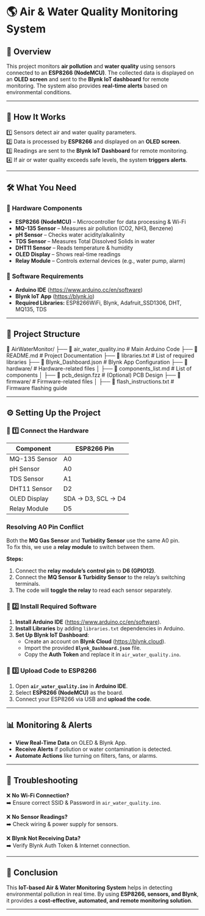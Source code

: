 # 🌎 Air & Water Quality Monitoring System

## 📌 Overview
This project monitors **air pollution** and **water quality** using sensors connected to an **ESP8266 (NodeMCU)**. The collected data is displayed on an **OLED screen** and sent to the **Blynk IoT dashboard** for remote monitoring. The system also provides **real-time alerts** based on environmental conditions.

---

## 🚀 How It Works
1️⃣ Sensors detect air and water quality parameters.  
2️⃣ Data is processed by **ESP8266** and displayed on an **OLED screen**.  
3️⃣ Readings are sent to the **Blynk IoT Dashboard** for remote monitoring.  
4️⃣ If air or water quality exceeds safe levels, the system **triggers alerts**.  

---

## 🛠 What You Need
### 🔹 **Hardware Components**
- **ESP8266 (NodeMCU)** – Microcontroller for data processing & Wi-Fi  
- **MQ-135 Sensor** – Measures air pollution (CO2, NH3, Benzene)  
- **pH Sensor** – Checks water acidity/alkalinity  
- **TDS Sensor** – Measures Total Dissolved Solids in water  
- **DHT11 Sensor** – Reads temperature & humidity  
- **OLED Display** – Shows real-time readings  
- **Relay Module** – Controls external devices (e.g., water pump, alarm)  

### 🔹 **Software Requirements**
- **Arduino IDE** (https://www.arduino.cc/en/software)  
- **Blynk IoT App** (https://blynk.io)  
- **Required Libraries:** ESP8266WiFi, Blynk, Adafruit_SSD1306, DHT, MQ135, TDS  

---

## 📂 Project Structure
📂 AirWaterMonitor/ ├── 📜 air_water_quality.ino # Main Arduino Code ├── 📜 README.md # Project Documentation ├── 📜 libraries.txt # List of required libraries ├── 📜 Blynk_Dashboard.json # Blynk App Configuration ├── 📂 hardware/ # Hardware-related files │ ├── 📜 components_list.md # List of components │ ├── 📜 pcb_design.fzz # (Optional) PCB Design ├── 📂 firmware/ # Firmware-related files │ ├── 📜 flash_instructions.txt # Firmware flashing guide

---

## ⚙️ Setting Up the Project

### 🔹 **1️⃣ Connect the Hardware**
| **Component** | **ESP8266 Pin** |
|--------------|---------------|
| MQ-135 Sensor  | A0 |
| pH Sensor  | A0 |
| TDS Sensor  | A1 |
| DHT11 Sensor  | D2 |
| OLED Display  | SDA → D3, SCL → D4 |
| Relay Module  | D5 |

### Resolving A0 Pin Conflict

Both the **MQ Gas Sensor** and **Turbidity Sensor** use the same A0 pin.  
To fix this, we use a **relay module** to switch between them.

**Steps:**
1. Connect the **relay module’s control pin** to **D6 (GPIO12)**.
2. Connect the **MQ Sensor & Turbidity Sensor** to the relay’s switching terminals.
3. The code will **toggle the relay** to read each sensor separately.


### 🔹 **2️⃣ Install Required Software**
1. **Install Arduino IDE** (https://www.arduino.cc/en/software).  
2. **Install Libraries** by adding `libraries.txt` dependencies in Arduino.  
3. **Set Up Blynk IoT Dashboard**:  
   - Create an account on **Blynk Cloud** (https://blynk.cloud).  
   - Import the provided **`Blynk_Dashboard.json`** file.  
   - Copy the **Auth Token** and replace it in `air_water_quality.ino`.  

### 🔹 **3️⃣ Upload Code to ESP8266**
1. Open **`air_water_quality.ino`** in **Arduino IDE**.  
2. Select **ESP8266 (NodeMCU)** as the board.  
3. Connect your ESP8266 via USB and **upload the code**.  

---

## 📊 Monitoring & Alerts
- **View Real-Time Data** on OLED & Blynk App.  
- **Receive Alerts** if pollution or water contamination is detected.  
- **Automate Actions** like turning on filters, fans, or alarms.  

---

## 🔧 Troubleshooting
❌ **No Wi-Fi Connection?**  
➡️ Ensure correct SSID & Password in `air_water_quality.ino`.  

❌ **No Sensor Readings?**  
➡️ Check wiring & power supply for sensors.  

❌ **Blynk Not Receiving Data?**  
➡️ Verify Blynk Auth Token & Internet connection.  

---

## 📢 Conclusion
This **IoT-based Air & Water Monitoring System** helps in detecting environmental pollution in real time. By using **ESP8266, sensors, and Blynk**, it provides a **cost-effective, automated, and remote monitoring solution**.  

---